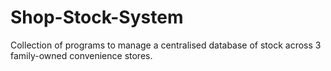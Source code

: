 # Shop-Stock-System
Collection of programs to manage a centralised database of stock across 3 family-owned convenience stores.
